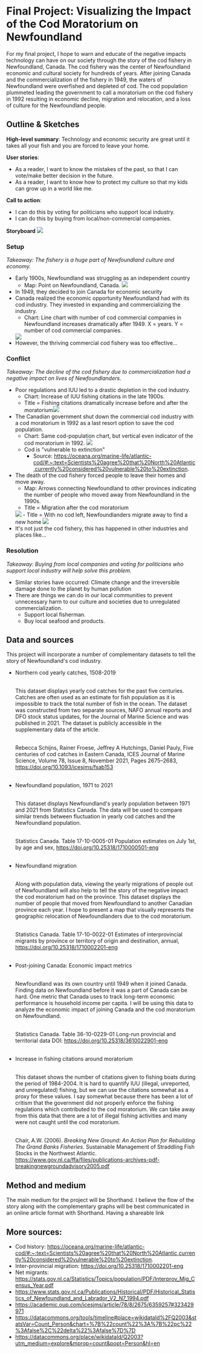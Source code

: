 # Final Project: Visualizing the Impact of the Cod Moratorium on Newfoundland

For my final project, I hope to warn and educate of the negative impacts technology can have on our society through the story of the cod fishery in Newfoundland, Canada. The cod fishery was the center of Newfoundland economic and cultural society for hundreds of years. After joining Canada and the commercialization of the fishery in 1949, the waters of Newfoundland were overfished and depleted of cod. The cod population plummeted leading the government to call a moratorium on the cod fishery in 1992 resulting in economic decline, migration and relocation, and a loss of culture for the Newfoundland people. 

## Outline & Sketches

**High-level summary**: Technology and economic security are great until it takes all your fish and you are forced to leave your home. 

**User stories**: 
- As a reader, I want to know the mistakes of the past, so that I can vote/make better decision in the future. 
- As a reader, I want to know how to protect my culture so that my kids can grow up in a world like me. 

**Call to action**: 
- I can do this by voting for politicians who support local industry. 
- I can do this by buying from local/non-commercial companies. 


**Storyboard**
<img src="photos/storyboard.jpg">


### Setup 
_Takeaway: The fishery is a huge part of Newfoundland culture and economy._ 

- Early 1900s, Newfoundland was struggling as an independent country
  - Map: Point on Newfoundland, Canada.
    <img src="photos/newfoundland_map.png">
- In 1949, they decided to join Canada for economic security
- Canada realized the economic opportunity Newfoundland had with its cod industry. They invested in expanding and commercializing the industry. 
  - Chart: Line chart with number of cod commercial companies in Newfoundland increases dramatically after 1949. X = years. Y = number of cod commercial companies.
  <img src="photos/newfoundland_join_canada.png">
- However, the thriving commercial cod fishery was too effective...

### Conflict
_Takeaway: The decline of the cod fishery due to commercialization had a negative impact on lives of Newfoundlanders._

- Poor regulations and IUU led to a drastic depletion in the cod industry.
  - Chart: Increase of IUU fishing citations in the late 1900s.
  - Title = Fishing citations dramatically increase before and after the moratorium<img src="photos/newfoundland_citations.png">
- The Canadian government shut down the commercial cod industry with a cod moratorium in 1992 as a last resort option to save the cod population.
  - Chart: Same cod-population chart, but vertical even indicator of the cod moratorium in 1992.
    <img src="photos/newfoundland_cod_moratorium.png">
  - Cod is "vulnerable to extinction" 
    - Source: https://oceana.org/marine-life/atlantic-cod/#:~:text=Scientists%20agree%20that%20North%20Atlantic,currently%20considered%20vulnerable%20to%20extinction.
- The death of the cod fishery forced people to leave their homes and move away.
  - Map: Arrows connecting Newfoundland to other provinces indicating the number of people who moved away from Newfoundland in the 1990s.
  - Title = Migration after the cod moratorium
  <img src="photos/newfoundland_migrations_map.png">
  - Title = With no cod left, Newfoundlanders migrate away to find a new home 
    <img src="photos/newfoundland_cod_people_population.png">
- It's not just the cod fishery, this has happened in other industries and places like...

### Resolution
_Takeaway: Buying from local companies and voting for politicians who support local industry will help solve this problem._

- Similar stories have occurred: Climate change and the irreversible damage done to the planet by human pollution 
- There are things we can do in our local communities to prevent unnecessary harm to our culture and societies due to unregulated commercialization.  
  - Support local fisherman. 
  - Buy local seafood and products.

## Data and sources

This project will incorporate a number of complementary datasets to tell the story of Newfoundland's cod industry. 

- Northern cod yearly catches, 1508-2019 <br><br>

    This dataset displays yearly cod catches for the past five centuries. Catches are often used as an estimate for fish population as it is impossible to track the total number of fish in the ocean. The dataset was constructed from two separate sources, NAFO annual reports and DFO stock status updates, for the Journal of Marine Science and was published in 2021. The dataset is publicly accessible in the supplementary data of the article. <br><br>

    Rebecca Schijns, Rainer Froese, Jeffrey A Hutchings, Daniel Pauly, Five centuries of cod catches in Eastern Canada, ICES Journal of Marine Science, Volume 78, Issue 8, November 2021, Pages 2675–2683, https://doi.org/10.1093/icesjms/fsab153 <br><br>

- Newfoundland population, 1971 to 2021 <br><br>

  This dataset displays Newfoundland's yearly population between 1971 and 2021 from Statistics Canada. The data will be used to compare similar trends between fluctuation in yearly cod catches and the Newfoundland population. <br><br>

  Statistics Canada. Table 17-10-0005-01  Population estimates on July 1st, by age and sex, https://doi.org/10.25318/1710000501-eng <br><br>

- Newfoundland migration <br><br>

  Along with population data, viewing the yearly migrations of people out of Newfoundland will also help to tell the story of the negative impact the cod moratorium had on the province. This dataset displays the number of people that moved from Newfoundland to another Canadian province each year. I hope to present a map that visually represents the geographic relocation of Newfoundlanders due to the cod moratorium. <br><br>

  Statistics Canada. Table 17-10-0022-01  Estimates of interprovincial migrants by province or territory of origin and destination, annual, https://doi.org/10.25318/1710002201-eng <br><br>

- Post-joining Canada: Economic impact metrics <br><br>

  Newfoundland was its own country until 1949 when it joined Canada. Finding data on Newfoundland before it was a part of Canada can be hard. One metric that Canada uses to track long-term economic performance is household income per capita. I will be using this data to analyze the economic impact of joining Canada and the cod moratorium on Newfoundland. <br><br>

  Statistics Canada. Table 36-10-0229-01  Long-run provincial and territorial data
  DOI: https://doi.org/10.25318/3610022901-eng <br><br>

- Increase in fishing citations around moratorium <br><br>
  
  This dataset shows the number of citations given to fishing boats during the period of 1984-2004. It is hard to quantify IUU (illegal, unreported, and unregulated) fishing, but we can use the citations somewhat as a proxy for these values. I say somewhat because there has been a lot of critism that the government did not properly enforce the fishing regulations which contributed to the cod moratorium. We can take away from this data that there are a lot of illegal fishing activities and many were not caught until the cod moratorium.  <br><br>

  Chair, A.W. (2006). _Breaking New Ground: An Action Plan for Rebuilding
  The Grand Banks Fisheries_.  Sustainable Management of
  Straddling Fish Stocks in the Northwest Atlantic. https://www.gov.nl.ca/ffa/files/publications-archives-pdf-breakingnewgroundadvisory2005.pdf

## Method and medium

The main medium for the project will be Shorthand. I believe the flow of the story along with the complementary graphs will be best communicated in an online article format with Shorthand. Having a shareable link 

## More sources: 

- Cod history: https://oceana.org/marine-life/atlantic-cod/#:~:text=Scientists%20agree%20that%20North%20Atlantic,currently%20considered%20vulnerable%20to%20extinction. 
- Inter-provincial migration: https://doi.org/10.25318/1710002201-eng
- Net migrants: https://stats.gov.nl.ca/Statistics/Topics/population/PDF/Interprov_Mig_Census_Year.pdf
- https://www.stats.gov.nl.ca/Publications/Historical/PDF/Historical_Statistics_of_Newfoundland_and_Labrador_V2_N7_1994.pdf
- https://academic.oup.com/icesjms/article/78/8/2675/6359257#323429971
- https://datacommons.org/tools/timeline#place=wikidataId%2FQ2003&statsVar=Count_Person&chart=%7B%22count%22%3A%7B%22pc%22%3Afalse%2C%22delta%22%3Afalse%7D%7D
- https://datacommons.org/place/wikidataId/Q2003?utm_medium=explore&mprop=count&popt=Person&hl=en 
